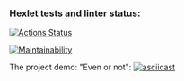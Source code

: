 ### Hexlet tests and linter status:
[![Actions Status](https://github.com/eugenenazirov/python-project-lvl1/workflows/hexlet-check/badge.svg)](https://github.com/eugenenazirov/python-project-lvl1/actions)

[![Maintainability](https://api.codeclimate.com/v1/badges/a99a88d28ad37a79dbf6/maintainability)](https://codeclimate.com/github/codeclimate/codeclimate/maintainability)

The project demo:
"Even or not":
[![asciicast](https://asciinema.org/a/502931.svg)](https://asciinema.org/a/502931)